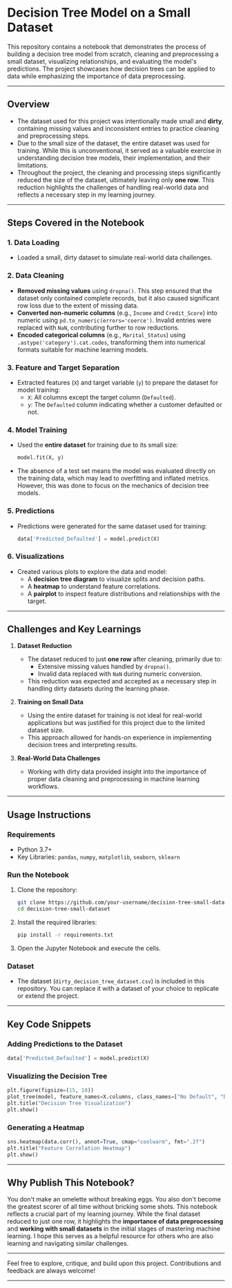 # **Decision Tree Model on a Small Dataset**

This repository contains a notebook that demonstrates the process of building a decision tree model from scratch, cleaning and preprocessing a small dataset, visualizing relationships, and evaluating the model's predictions. The project showcases how decision trees can be applied to data while emphasizing the importance of data preprocessing.

---

## **Overview**

- The dataset used for this project was intentionally made small and **dirty**, containing missing values and inconsistent entries to practice cleaning and preprocessing steps.
- Due to the small size of the dataset, the entire dataset was used for training. While this is unconventional, it served as a valuable exercise in understanding decision tree models, their implementation, and their limitations.
- Throughout the project, the cleaning and processing steps significantly reduced the size of the dataset, ultimately leaving only **one row**. This reduction highlights the challenges of handling real-world data and reflects a necessary step in my learning journey.

---

## **Steps Covered in the Notebook**

### **1. Data Loading**
- Loaded a small, dirty dataset to simulate real-world data challenges.

### **2. Data Cleaning**
- **Removed missing values** using `dropna()`. This step ensured that the dataset only contained complete records, but it also caused significant row loss due to the extent of missing data.
- **Converted non-numeric columns** (e.g., `Income` and `Credit_Score`) into numeric using `pd.to_numeric(errors='coerce')`. Invalid entries were replaced with `NaN`, contributing further to row reductions.
- **Encoded categorical columns** (e.g., `Marital_Status`) using `.astype('category').cat.codes`, transforming them into numerical formats suitable for machine learning models.

### **3. Feature and Target Separation**
- Extracted features (`X`) and target variable (`y`) to prepare the dataset for model training:
  - `X`: All columns except the target column (`Defaulted`).
  - `y`: The `Defaulted` column indicating whether a customer defaulted or not.

### **4. Model Training**
- Used the **entire dataset** for training due to its small size:
  ```python
  model.fit(X, y)
  ```
- The absence of a test set means the model was evaluated directly on the training data, which may lead to overfitting and inflated metrics. However, this was done to focus on the mechanics of decision tree models.

### **5. Predictions**
- Predictions were generated for the same dataset used for training:
  ```python
  data['Predicted_Defaulted'] = model.predict(X)
  ```

### **6. Visualizations**
- Created various plots to explore the data and model:
  - A **decision tree diagram** to visualize splits and decision paths.
  - A **heatmap** to understand feature correlations.
  - A **pairplot** to inspect feature distributions and relationships with the target.

---

## **Challenges and Key Learnings**

1. **Dataset Reduction**
   - The dataset reduced to just **one row** after cleaning, primarily due to:
     - Extensive missing values handled by `dropna()`.
     - Invalid data replaced with `NaN` during numeric conversion.
   - This reduction was expected and accepted as a necessary step in handling dirty datasets during the learning phase.

2. **Training on Small Data**
   - Using the entire dataset for training is not ideal for real-world applications but was justified for this project due to the limited dataset size.
   - This approach allowed for hands-on experience in implementing decision trees and interpreting results.

3. **Real-World Data Challenges**
   - Working with dirty data provided insight into the importance of proper data cleaning and preprocessing in machine learning workflows.

---

## **Usage Instructions**

### **Requirements**
- Python 3.7+
- Key Libraries: `pandas`, `numpy`, `matplotlib`, `seaborn`, `sklearn`

### **Run the Notebook**
1. Clone the repository:
   ```bash
   git clone https://github.com/your-username/decision-tree-small-dataset.git
   cd decision-tree-small-dataset
   ```
2. Install the required libraries:
   ```bash
   pip install -r requirements.txt
   ```
3. Open the Jupyter Notebook and execute the cells.

### **Dataset**
- The dataset (`dirty_decision_tree_dataset.csv`) is included in this repository. You can replace it with a dataset of your choice to replicate or extend the project.

---

## **Key Code Snippets**

### Adding Predictions to the Dataset
```python
data['Predicted_Defaulted'] = model.predict(X)
```

### Visualizing the Decision Tree
```python
plt.figure(figsize=(15, 10))
plot_tree(model, feature_names=X.columns, class_names=["No Default", "Default"], filled=True)
plt.title("Decision Tree Visualization")
plt.show()
```

### Generating a Heatmap
```python
sns.heatmap(data.corr(), annot=True, cmap="coolwarm", fmt=".2f")
plt.title("Feature Correlation Heatmap")
plt.show()
```

---

## **Why Publish This Notebook?**

You don't make an omelette without breaking eggs. You also don't become the greatest scorer of all time without bricking some shots. This notebook reflects a crucial part of my learning journey. While the final dataset reduced to just one row, it highlights the **importance of data preprocessing** and **working with small datasets** in the initial stages of mastering machine learning. I hope this serves as a helpful resource for others who are also learning and navigating similar challenges.

---

Feel free to explore, critique, and build upon this project. Contributions and feedback are always welcome!

---
